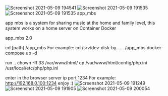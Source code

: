 ![Screenshot 2021-05-09 194541](https://user-images.githubusercontent.com/46408631/117582491-e550d000-b10a-11eb-8ba5-f3ada80a2c0f.png)
![Screenshot 2021-05-09 191535](https://user-images.githubusercontent.com/46408631/117582494-e84bc080-b10a-11eb-9024-838c22911003.png)
![Screenshot 2021-05-09 191535](https://user-images.githubusercontent.com/46408631/117582497-ec77de00-b10a-11eb-8d99-69ac95083531.png)
app_mbs 

app mbs is a system for sharing music at the home and family level, this system works on a home server on  Container Docker

app_mbs 2.0

cd [path] /app_mbs
For example:
cd /srv/dev-disk-by...... /app_mbs
docker-compose up -d

run ..
chown -R 33 /var/www/html/
cp /var/www/html/config/php.ini /usr/local/etc/php/php.ini

enter in the browser server ip port 1234
For example: http://192.168.0.100:1234
enjoy :)
![Screenshot 2021-05-09 191249](https://user-images.githubusercontent.com/46408631/117582429-9d31ad80-b10a-11eb-9e32-099722287597.png)
![Screenshot 2021-05-09 191905](https://user-images.githubusercontent.com/46408631/117582432-a589e880-b10a-11eb-9257-1809849f5669.png)
![Screenshot 2021-05-09 200054](https://user-images.githubusercontent.com/46408631/117582438-afabe700-b10a-11eb-837a-cf3d01331222.png)
